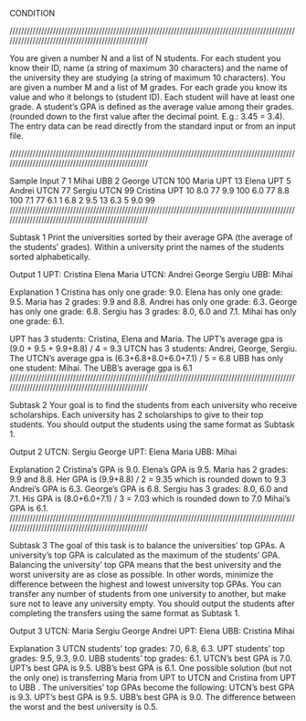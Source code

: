CONDITION

///////////////////////////////////////////////////////////////////////////////////////////////////////////////////////////////////////////////////

You are given a number N and a list of N students. For each student you know their ID, name (a string of maximum 30 characters) and the name of the university they are studying (a string of maximum 10 characters).
You are given a number M and a list of M grades. For each grade you know its value and who it belongs to (student ID). Each student will have at least one grade.
A student’s GPA is defined as the average value among their grades.(rounded down to the first value after the decimal point. E.g.: 3.45 = 3.4).
The entry data can be read directly from the standard input or from an input file.

///////////////////////////////////////////////////////////////////////////////////////////////////////////////////////////////////////////////////

Sample Input
7
1 Mihai UBB
2 George UTCN
100 Maria UPT
13 Elena UPT
5 Andrei UTCN
77 Sergiu UTCN
99 Cristina UPT
10
8.0 77
9.9 100
6.0 77
8.8 100
7.1 77
6.1 1
6.8 2
9.5 13
6.3 5
9.0 99
///////////////////////////////////////////////////////////////////////////////////////////////////////////////////////////////////////////////////

Subtask 1
Print the universities sorted by their average GPA (the average of the students’ grades).
Within a university print the names of the students sorted alphabetically.

Output 1
UPT: Cristina Elena Maria
UTCN: Andrei George Sergiu
UBB: Mihai

Explanation 1
Cristina has only one grade: 9.0.
Elena has only one grade: 9.5.
Maria has 2 grades: 9.9 and 8.8.
Andrei has only one grade: 6.3.
George has only one grade: 6.8.
Sergiu has 3 grades: 8.0, 6.0 and 7.1.
Mihai has only one grade: 6.1.

UPT has 3 students: Cristina, Elena and Maria. The UPT’s average gpa is (9.0 + 9.5 + 9.9+8.8) / 4 = 9.3
UTCN has 3 students: Andrei, George, Sergiu. The UTCN’s average gpa is (6.3+6.8+8.0+6.0+7.1) / 5 = 6.8
UBB has only one student: Mihai. The UBB’s average gpa is 6.1
///////////////////////////////////////////////////////////////////////////////////////////////////////////////////////////////////////////////////

Subtask 2
Your goal is to find the students from each university who receive scholarships. Each university has 2 scholarships to give to their top students.
You should output the students using the same format as Subtask 1.

Output 2
UTCN: Sergiu George
UPT: Elena Maria
UBB: Mihai

Explanation 2
Cristina’s GPA is 9.0.
Elena’s GPA is 9.5.
Maria has 2 grades: 9.9 and 8.8. Her GPA is (9.9+8.8) / 2 = 9.35 which is rounded down to 9.3
Andrei’s GPA is 6.3.
George’s GPA is 6.8.
Sergiu has 3 grades: 8.0, 6.0 and 7.1. His GPA is (8.0+6.0+7.1) / 3 = 7.03 which is rounded down to 7.0
Mihai’s GPA is 6.1.
///////////////////////////////////////////////////////////////////////////////////////////////////////////////////////////////////////////////////

Subtask 3
The goal of this task is to balance the universities’ top GPAs. A university’s top GPA is calculated as the maximum of the students’ GPA.
Balancing the university’ top GPA means that the best university and the worst university are as close as possible. In other words, minimize the difference between the highest and lowest university top GPAs.
You can transfer any number of students from one university to another, but make sure not to leave any university empty.
You should output the students after completing the transfers using the same format as Subtask 1.

Output 3
UTCN: Maria Sergiu George Andrei
UPT: Elena
UBB: Cristina Mihai

Explanation 3
UTCN students’ top grades: 7.0, 6.8, 6.3.
UPT students’ top grades: 9.5, 9.3, 9.0.
UBB students’ top grades: 6.1.
UTCN’s best GPA is 7.0.
UPT’s best GPA is 9.5.
UBB’s best GPA is 6.1.
One possible solution (but not the only one) is transferring Maria from UPT to UTCN and Cristina from UPT to UBB . The universities’ top GPAs become the following:
UTCN’s best GPA is 9.3.
UPT’s best GPA is 9.5.
UBB’s best GPA is 9.0.
The difference between the worst and the best university is 0.5.
